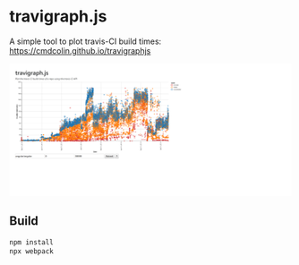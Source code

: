 # travigraph.js

A simple tool to plot travis-CI build times: https://cmdcolin.github.io/travigraphjs

![](img/1.png)

## Build

    npm install
    npx webpack
